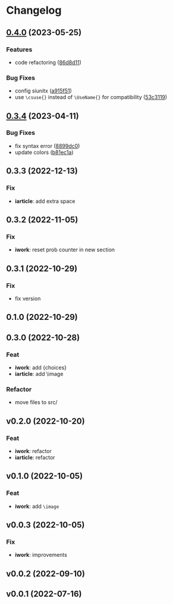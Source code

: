 # Changelog

## [0.4.0](https://github.com/liblaf/ilatex/compare/v0.3.4...v0.4.0) (2023-05-25)

### Features

- code refactoring ([86d8d11](https://github.com/liblaf/ilatex/commit/86d8d11cb3c1d30b6d2b11c1e753fb9478d58850))

### Bug Fixes

- config siunitx ([a915f51](https://github.com/liblaf/ilatex/commit/a915f5136c4c43405ef7153c0b5d4df2bc88b250))
- use `\csuse{}` instead of `\UseName{}` for compatibility ([53c3119](https://github.com/liblaf/ilatex/commit/53c3119607bc235bfb69caf2ee901a59961409de))

## [0.3.4](https://github.com/liblaf/ilatex/compare/0.3.3...v0.3.4) (2023-04-11)

### Bug Fixes

- fix syntax error ([8899dc0](https://github.com/liblaf/ilatex/commit/8899dc0a3d91764fdb13edcb32f21c3f3e0ad1e5))
- update colors ([b81ec1a](https://github.com/liblaf/ilatex/commit/b81ec1a923477cd225be8d45cf01ec2ba2162d19))

## 0.3.3 (2022-12-13)

### Fix

- **iarticle**: add extra space

## 0.3.2 (2022-11-05)

### Fix

- **iwork**: reset prob counter in new section

## 0.3.1 (2022-10-29)

### Fix

- fix version

## 0.1.0 (2022-10-29)

## 0.3.0 (2022-10-28)

### Feat

- **iwork**: add {choices}
- **iarticle**: add \image

### Refactor

- move files to src/

## v0.2.0 (2022-10-20)

### Feat

- **iwork**: refactor
- **iarticle**: refactor

## v0.1.0 (2022-10-05)

### Feat

- **iwork**: add `\image`

## v0.0.3 (2022-10-05)

### Fix

- **iwork**: improvements

## v0.0.2 (2022-09-10)

## v0.0.1 (2022-07-16)

